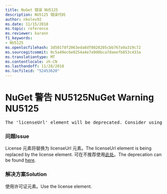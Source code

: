 ```yaml
---
title: NuGet 错误 NU5125
description: NU5125 错误代码
author: nkolev92
ms.date: 11/15/2018
ms.topic: reference
ms.reviewer: karann
f1_keywords:
- NU5125
ms.openlocfilehash: 3d501f8f2063eda8df8020205cbb767a9a319c72
ms.sourcegitcommit: 0c5a49ec6e0254a4e7a9d8bca7daeefb853c433a
ms.translationtype: MT
ms.contentlocale: zh-CN
ms.lasthandoff: 11/28/2018
ms.locfileid: "52453620"
---
```

# <a name="nuget-warning-nu5125"></a><span data-ttu-id="54b96-103">NuGet 警告 NU5125</span><span class="sxs-lookup"><span data-stu-id="54b96-103">NuGet Warning NU5125</span></span>
<pre>The 'licenseUrl' element will be deprecated. Consider using the 'license' element instead.</pre>

### <a name="issue"></a><span data-ttu-id="54b96-104">问题</span><span class="sxs-lookup"><span data-stu-id="54b96-104">Issue</span></span>

<span data-ttu-id="54b96-105">License 元素将替换为 licenseUrl 元素。</span><span class="sxs-lookup"><span data-stu-id="54b96-105">The licenseUrl element is being replaced by the license element.</span></span> <span data-ttu-id="54b96-106">可在不推荐使用[此处](https://github.com/NuGet/Home/issues/4628)。</span><span class="sxs-lookup"><span data-stu-id="54b96-106">The deprecation can be found [here](https://github.com/NuGet/Home/issues/4628).</span></span>

### <a name="solution"></a><span data-ttu-id="54b96-107">解决方案</span><span class="sxs-lookup"><span data-stu-id="54b96-107">Solution</span></span>

<span data-ttu-id="54b96-108">使用许可证元素。</span><span class="sxs-lookup"><span data-stu-id="54b96-108">Use the license element.</span></span>